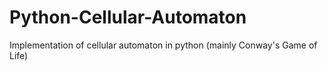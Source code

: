 # Python-Cellular-Automaton
Implementation of cellular automaton in python (mainly Conway's Game of Life)
